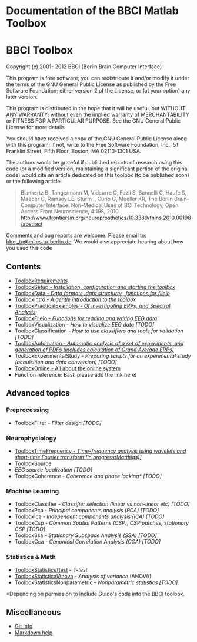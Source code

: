 Documentation of the BBCI Matlab Toolbox
========================================

# BBCI Toolbox

Copyright  (c) 2001- 2012  BBCI (Berlin Brain Computer Interface)

This program is free software; you can redistribute it and/or modify
it under the terms of the GNU General Public License as published by
the Free Software Foundation; either version 2 of the License, or
(at your option) any later version.

This program is distributed in the hope that it will be useful,
but WITHOUT ANY WARRANTY; without even the implied warranty of
MERCHANTABILITY or FITNESS FOR A PARTICULAR PURPOSE.  See the
GNU General Public License for more details.

You should have received a copy of the GNU General Public License along
with this program; if not, write to the Free Software Foundation, Inc.,
51 Franklin Street, Fifth Floor, Boston, MA 02110-1301 USA.

The authors would be grateful if published reports of research using this code
(or a modified version, maintaining a significant portion of the original code)
would cite an article dedicated on this toolbox (to be published soon) or the
following article:

>  Blankertz B, Tangermann M, Vidaurre C, Fazli S, Sannelli C, Haufe S, Maeder
>  C, Ramsey LE, Sturm I, Curio G, Mueller KR, The Berlin Brain-Computer
>  Interface: Non-Medical Uses of BCI Technology, Open   Access  Front
>  Neuroscience, 4:198, 2010
>  http://www.frontiersin.org/neuroprosthetics/10.3389/fnins.2010.00198/abstract

Comments and bug reports are welcome.  Please email to:
bbci_tu@ml.cs.tu-berlin.de.  We would also appreciate hearing about how you
used this code

Contents
--------

* [ToolboxRequirements](ToolboxRequirements.html)
* [ToolboxSetup   - *Installation, configuration and starting the toolbox* ](ToolboxSetup.html)
* [ToolboxData -  *Data formats, data structures, functions for fileio*](ToolboxData.html)
* [ToolboxIntro - *A gentle introduction to the toolbox*](ToolboxIntro.html)
* [ToolboxPracticalExamples  - *Of investigating ERPs, and Spectral Analysis* ](ToolboxPracticalExamples.html)
* [ToolboxFileio  - *Functions for reading and writing EEG data*](ToolboxFileio.html)
* ToolboxVisualization - *How to visualize EEG data [TODO]*
* ToolboxClassification  - *How to use classifiers and tools for validation [TODO]*
* [ToolboxAutomation  - *Automatic analysis of a set of experiments, and generation of  PDFs (includes calculation of Grand Average ERPs)* ](ToolboxAutomation.html)
* ToolboxExperimentalStudy - *Preparing scripts for an experimental study (acquisition and data
    conversion)  [TODO]*
* [ToolboxOnline   - All about the online system ](ToolboxOnline.html)
* Function reference: Basti please add the link here!

Advanced topics
---------------

### Preprocessing

* ToolboxFilter - *Filter design [TODO]*

### Neurophysiology

* [ToolboxTimeFrequency - *Time-frequency analysis using wavelets and
  short-time Fourier transform [in
  progress(Matthias)]*](ToolboxTimeFrequency.html)
* ToolboxSource
* *EEG source localization [TODO]*
* ToolboxCoherence  - *Coherence and phase locking\* [TODO]*

### Machine Learning

* ToolboxClassifier  - *Classifier selection (linear vs non-linear etc) [TODO]*
* ToolboxPca  - *Principal components analysis (PCA) [TODO]*
* ToolboxIca  - *Independent components analysis (ICA) [TODO]*
* ToolboxCsp  - *Common Spatial Patterns (CSP), CSP patches, stationary CSP [TODO]*
* ToolboxSsa  - *Stationary Subspace Analysis (SSA) [TODO]*
* ToolboxCca  - *Canonical Correlation Analysis (CCA) [TODO]*

### Statistics & Math

* [ToolboxStatisticsTtest](ToolboxStatisticsTtest.html)  - *T-test*
* [ToolboxStatisticalAnova](ToolboxStatisticalAnova.html)  - *Analysis of variance* (ANOVA)
* ToolboxStatisticsNonparametric  - *Nonparametric statistics [TODO]*

\*Depending on permission to include Guido's code into the BBCI toolbox.

Miscellaneous
-------------

* [Git Info](git.html)
* [Markdown help](markdown.html)

